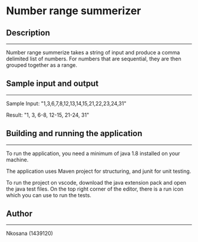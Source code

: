 # Number range summerizer

## Description

---

Number range summerize takes a string of input and produce a comma delimited list of numbers. For numbers that are sequential, they are then grouped together as a range.

## Sample input and output

---

Sample Input: "1,3,6,7,8,12,13,14,15,21,22,23,24,31"

Result: "1, 3, 6-8, 12-15, 21-24, 31"

## Building and running the application

---

To run the application, you need a minimum of java 1.8 installed on your machine.

The application uses Maven project for structuring, and junit for unit testing.

To run the project on vscode, download the java extension pack and open the java test files. On the top right corner of the editor, there is a run icon which you can use to run the tests.

## Author

---

Nkosana (1439120)
